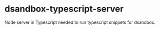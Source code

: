 # dsandbox-typescript-server

Node server in Typescript needed to run typescript snippets for dsandbox.
